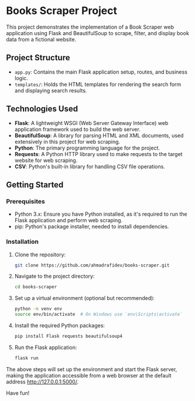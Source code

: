 # Books Scraper Project

This project demonstrates the implementation of a Book Scraper web application using Flask and BeautifulSoup to scrape, filter, and display book data from a fictional website.

## Project Structure

- `app.py`: Contains the main Flask application setup, routes, and business logic.
- `templates/`: Holds the HTML templates for rendering the search form and displaying search results.

## Technologies Used

- **Flask**: A lightweight WSGI (Web Server Gateway Interface) web application framework used to build the web server.
- **BeautifulSoup**: A library for parsing HTML and XML documents, used extensively in this project for web scraping.
- **Python**: The primary programming language for the project.
- **Requests**: A Python HTTP library used to make requests to the target website for web scraping.
- **CSV**: Python's built-in library for handling CSV file operations.

## Getting Started

### Prerequisites

- Python 3.x: Ensure you have Python installed, as it's required to run the Flask application and perform web scraping.
- pip: Python's package installer, needed to install dependencies.

### Installation

1. Clone the repository:
   ```bash
   git clone https://github.com/ahmadrafidev/books-scraper.git
   
2. Navigate to the project directory:
    ```bash
    cd books-scraper

3. Set up a virtual environment (optional but recommended):
   ```bash
   python -m venv env
   source env/bin/activate  # On Windows use `env\Scripts\activate`

1. Install the required Python packages:
   ```bash
   pip install Flask requests beautifulsoup4

2. Run the Flask application:
   ```bash
   flask run

The above steps will set up the environment and start the Flask server, making the application accessible from a web browser at the default address http://127.0.0.1:5000/.

Have fun!
